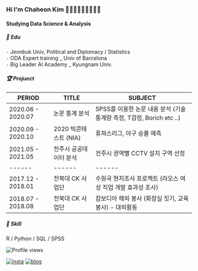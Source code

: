 ### Hi I'm Chaheon Kim 🙆🏻‍♂🙆🏻‍♂🙆🏻‍♂
#### Studying Data Science & Analysis   

##### 📘 ️Edu  

`-` Jeonbuk Univ, Political and Diplomacy / Statistics  
`-` ODA Expert training _ Univ of Barcelona  
`-` Big Leader AI Academy _ Kyungnam Univ.  


##### 🏆 Projuect  

| PERIOD | TITLE | SUBJECT |
| ------- | ------- | -------|
| 2020.06 - 2020.07 | 논문 통계 분석 | SPSS를 이용한 논문 내용 분석 (기술통계량 측정, T검정, Borich etc ..) |
| 2020.09 - 2020.10 | 2020  빅콘테스트 (NIA) | 퓨쳐스리그, 야구 승률 예측|
| 2021.05 - 2021.05 | 전주시 공공데이터 분석 | 전주시 권역별 CCTV 설치 구역 선정 |
| ------ | ------ | ------|
| 2017.12 - 2018.01 | 전북대 CK 사업단 | 수원국 현지조사 프로젝트 (라오스 여성 직업 개발 효과성 조사) |
| 2018.07 - 2018.08 | 전북대 CK 사업단 | 캄보디아 해외 봉사 (화장실 짓기, 교육 봉사) - 대외활동 |  

##### 🧩 Skill  

 R / Python / SQL / SPSS   

![Profile views](https://gpvc.arturio.dev/Chaheon)  


[![insta](https://img.shields.io/badge/Instagram-ff69b4?style=for-the-badge&logo=instagram&logoColor=white&link=https://www.instagram.com/caesium_y/)](https://www.instagram.com/0ldcar_/)
[![blog](https://img.shields.io/badge/github-blog-000000?style=for-the-badge&logo=github&logoColor=white&link=https://caesiumy.github.io/)](https://Chaheon.github.io/hunstory)
